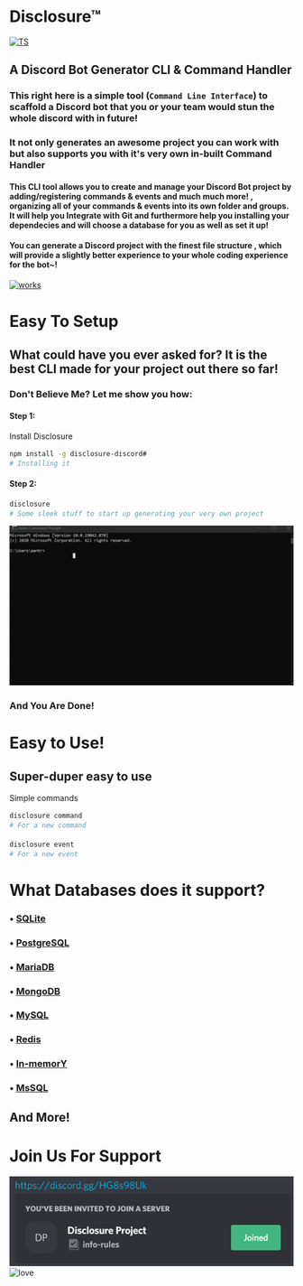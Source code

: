 # Disclosure™
[![TS](https://forthebadge.com/images/badges/made-with-typescript.svg)]()
## A Discord Bot Generator CLI & Command Handler
### This right here is a simple tool (`` Command Line Interface ``) to scaffold a Discord bot that you or your team would stun the whole discord with in future! 
### It not only generates an awesome project you can work with but also supports you with it's very own in-built Command Handler

#### This CLI tool allows you to create and manage your Discord Bot project by adding/registering commands & events and **much much more!** , organizing all of your commands & events into its own folder and groups. It will help you Integrate with Git and furthermore help you installing your dependecies and will choose a database for you as well as set it up!

#### You can generate a Discord project with the finest file structure , which will provide a slightly better experience to your whole coding experience for the bot~!
[![works](https://forthebadge.com/images/badges/it-works-why.svg)]() <br>

# Easy To Setup

## What could have you ever asked for? It is the best CLI made for your project out there so far!
### Don't Believe Me? Let me show you how:

#### Step 1: 
Install Disclosure 
```sh <br> 
npm install -g disclosure-discord#
# Installing it
``` 
#### Step 2:
```sh <br>
disclosure
# Some sleek stuff to start up generating your very own project
```
![done](https://github.com/ZeroDiscord/disclosure/blob/main/test.gif)
### And You Are Done!

# Easy to Use!
## Super-duper easy to use 
Simple commands 
```sh <br> 
disclosure command 
# For a new command

disclosure event
# For a new event
```

# What Databases does it support?

### • [SQLite](https://www.sqlite.org/index.html)
### • [PostgreSQL](https://www.postgresql.org/)
### • [MariaDB](https://mariadb.org/)
### • [MongoDB](https://www.mongodb.com/)
### • [MySQL](https://www.mysql.com/)
### • [Redis](https://redis.io/)
### • [In-memorY](https://en.wikipedia.org/wiki/In-memory_database)
### • [MsSQL](https://en.wikipedia.org/wiki/Microsoft_SQL_Server)
## And More!
# Join Us For Support 
[![Join](https://github.com/ZeroDiscord/disclosure/blob/main/Capture.PNG)](https://discord.gg/HG8s98Uk)
![love](https://forthebadge.com/images/badges/built-with-love.svg)
